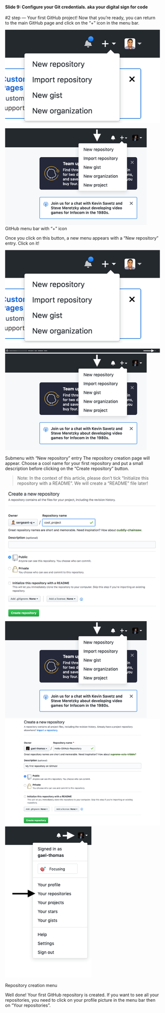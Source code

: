 ﻿#### Slide 9: Configure your Git credentials. aka your digital sign for code

#2 step — Your first GitHub project!
Now that you’re ready, you can return to the main GitHub page and click on the “+” icon in the menu bar.




![xxx](https://github.com/ChickenKyiv/awesome-git-article/blob/master/img/02-github-new-repository-dropdown.png)

![xxx](https://github.com/ChickenKyiv/awesome-git-article/blob/master/img/b-04-new-repository-dropdown.png)
GitHub menu bar with “+” icon

Once you click on this button, a new menu appears with a “New repository” entry. Click on it!


![xxx](https://github.com/ChickenKyiv/awesome-git-article/blob/master/img/02-github-new-repository-dropdown.png)

![xxx](https://github.com/ChickenKyiv/awesome-git-article/blob/master/img/b-03-new-repo-drowpdown.png)
![xxx](https://github.com/ChickenKyiv/awesome-git-article/blob/master/img/b-04-new-repository-dropdown.png)

Submenu with “New repository” entry
The repository creation page will appear. Choose a cool name for your first repository and put a small description before clicking on the “Create repository” button.

> Note: In the context of this article, please don’t tick “Initialize this repository with a README”. We will create a “README” file later!


![xxx](https://github.com/ChickenKyiv/awesome-git-article/blob/master/img/06-create-new-repository-form.png)
![xxx](https://github.com/ChickenKyiv/awesome-git-article/blob/master/img/b-04-new-repository-dropdown.png)
![xxx](https://github.com/ChickenKyiv/awesome-git-article/blob/master/img/b-05-new-repo-form.png)
![xxx](https://github.com/ChickenKyiv/awesome-git-article/blob/master/img/b-06-profile-dropdown.png)

Repository creation menu

Well done! Your first GitHub repository is created. If you want to see all your repositories, you need to click on your profile picture in the menu bar then on “Your repositories”.
